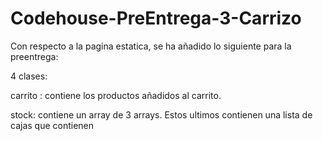 # Codehouse-PreEntrega-3-Carrizo

Con respecto a la pagina estatica, se ha añadido lo siguiente para la preentrega:

4 clases:

carrito : contiene los productos añadidos al carrito.

stock: contiene un array de 3 arrays. Estos ultimos contienen una lista de cajas que contienen
